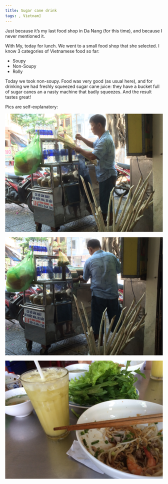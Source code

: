 ```yaml
---
title: Sugar cane drink
tags: , Vietnam]
---
```


Just because it’s my last food shop in Da Nang (for this time), and because I never mentioned it.

With My, today for lunch. We went to a small food shop that she selected. I know 3 categories of Vietnamese food so far:

- Soupy
- Non-Soupy
- Rolly

Today we took non-soupy. Food was very good (as usual here), and for drinking we had freshly squeezed sugar cane juice: they have a bucket full of sugar canes an a nasty machine that badly squeezes. And the result tastes great!

Pics are self-explanatory:

![sugar cane](sugarcane1.jpg)

![sugar cane](sugarcane2.jpg)

![sugar cane](sugarcane3.jpg)
